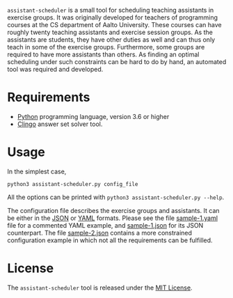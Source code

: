`assistant-scheduler` is a small tool for
scheduling teaching assistants in exercise groups.
It was originally developed for teachers of programming courses
at the CS department of Aalto University.
These courses can have roughly twenty teaching assistants and exercise session groups.
As the assistants are students, they have other duties as well and
can thus only teach in some of the exercise groups.
Furthermore, some groups are required to have more assistants than others.
As finding an optimal scheduling under such constraints can be hard to do by hand, an automated tool was required and developed.

# Requirements

* [Python](https://www.python.org/) programming language, version 3.6 or higher
* [Clingo](https://github.com/potassco/clingo) answer set solver tool.

# Usage

In the simplest case,
```
python3 assistant-scheduler.py config_file
```
All the options can be printed with `python3 assistant-scheduler.py --help`.

The configuration file describes the exercise groups and assistants.
It can be either in the [JSON](https://tools.ietf.org/html/rfc8259) or [YAML](https://yaml.org/) formats.
Please see the file [sample-1.yaml](sample-1.yaml) file for a commented YAML example,
and [sample-1.json](sample-1.json) for its JSON counterpart.
The file [sample-2.json](sample-2.json) contains a more constrained configuration example in which not all the requirements can be fulfilled.

# License

The `assistant-scheduler` tool is released under the [MIT License](LICENSE).
